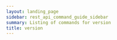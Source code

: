 ```yaml
---
layout: landing_page
sidebar: rest_api_command_guide_sidebar
summary: Listing of commands for version
title: version
---
```

